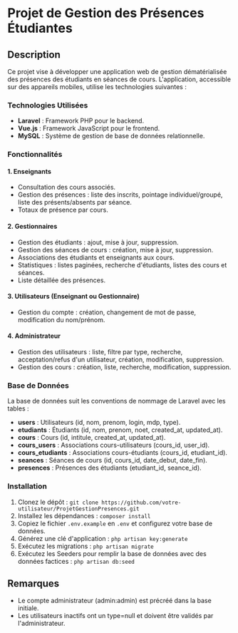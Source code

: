 # Projet de Gestion des Présences Étudiantes

## Description

Ce projet vise à développer une application web de gestion dématérialisée des présences des étudiants en séances de cours. L'application, accessible sur des appareils mobiles, utilise les technologies suivantes :

### Technologies Utilisées

- **Laravel** : Framework PHP pour le backend.
- **Vue.js** : Framework JavaScript pour le frontend.
- **MySQL** : Système de gestion de base de données relationnelle.

### Fonctionnalités

#### 1. Enseignants
   - Consultation des cours associés.
   - Gestion des présences : liste des inscrits, pointage individuel/groupé, liste des présents/absents par séance.
   - Totaux de présence par cours.

#### 2. Gestionnaires
   - Gestion des étudiants : ajout, mise à jour, suppression.
   - Gestion des séances de cours : création, mise à jour, suppression.
   - Associations des étudiants et enseignants aux cours.
   - Statistiques : listes paginées, recherche d'étudiants, listes des cours et séances.
   - Liste détaillée des présences.

#### 3. Utilisateurs (Enseignant ou Gestionnaire)
   - Gestion du compte : création, changement de mot de passe, modification du nom/prénom.

#### 4. Administrateur
   - Gestion des utilisateurs : liste, filtre par type, recherche, acceptation/refus d'un utilisateur, création, modification, suppression.
   - Gestion des cours : création, liste, recherche, modification, suppression.

### Base de Données

La base de données suit les conventions de nommage de Laravel avec les tables :
- **users** : Utilisateurs (id, nom, prenom, login, mdp, type).
- **etudiants** : Étudiants (id, nom, prenom, noet, created_at, updated_at).
- **cours** : Cours (id, intitule, created_at, updated_at).
- **cours_users** : Associations cours-utilisateurs (cours_id, user_id).
- **cours_etudiants** : Associations cours-étudiants (cours_id, etudiant_id).
- **seances** : Séances de cours (id, cours_id, date_debut, date_fin).
- **presences** : Présences des étudiants (etudiant_id, seance_id).

### Installation

1. Clonez le dépôt : `git clone https://github.com/votre-utilisateur/ProjetGestionPresences.git`
2. Installez les dépendances : `composer install`
3. Copiez le fichier `.env.example` en `.env` et configurez votre base de données.
4. Générez une clé d'application : `php artisan key:generate`
5. Exécutez les migrations : `php artisan migrate`
6. Exécutez les Seeders pour remplir la base de données avec des données factices : `php artisan db:seed`

## Remarques

- Le compte administrateur (admin:admin) est précréé dans la base initiale.
- Les utilisateurs inactifs ont un type=null et doivent être validés par l'administrateur.
